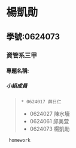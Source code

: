 # 楊凱勛

## 學號:0624073

### 資管系三甲

#### 專題名稱:

##### 小組成員

>`* 0624017 薛日仁`
>* 0624027 陳水墻
>* 0624061 邱美萱
>* 0624073 楊凱勛
```
 homework

